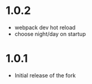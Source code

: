 # 1.0.2

- webpack dev hot reload
- choose night/day on startup

# 1.0.1

- Initial release of the fork
